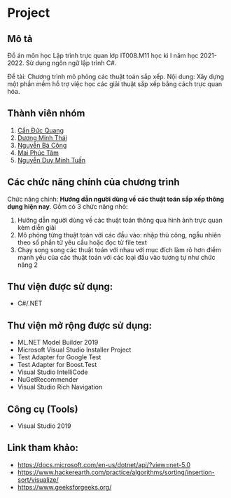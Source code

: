 # Project

## Mô tả
Đồ án môn học Lập trình trực quan lớp IT008.M11 học kì I năm học 2021-2022. Sử dụng ngôn ngữ lập trình C#.

Đề tài: Chương trình mô phỏng các thuật toán sắp xếp.
Nội dung: Xây dựng một phần mềm hỗ trợ việc học các giải thuật sắp xếp bằng cách trực quan hóa.

## Thành viên nhóm
1. [Cấn Đức Quang](https://github.com/quangbruh123)
2. [Dương Minh Thái](https://github.com/thaiduong1705)
3. [Nguyễn Bá Công](https://github.com/bcong017)
4. [Mai Phúc Tâm](https://github.com/Hew01)
5. [Nguyễn Duy Minh Tuấn](https://github.com/wtf420)

## Các chức năng chính của chương trình
Chức năng chính: **Hướng dẫn người dùng về các thuật toán sắp xếp thông dụng hiện nay**.
Gồm có 3 chức năng nhỏ:
  1. Hướng dẫn người dùng về các thuật toán thông qua hình ảnh trực quan kèm diễn giải
  2. Mô phỏng từng  thuật toán với các đầu vào: nhập thủ công, ngẫu nhiên theo số phần tử yêu cầu hoặc đọc từ file text
  3. Chạy song song các thuật toán với nhau với mục đích làm rõ hơn điểm mạnh yếu của các thuật toán với các loại đầu vào tương tự như chức năng 2

## Thư viện được sử dụng:
- C#/.NET

## Thư viện mở rộng được sử dụng:
- ML.NET Model Builder 2019
- Microsoft Visual Studio Installer Project
- Test Adapter for Google Test
- Test Adapter for Boost.Test
- Visual Studio IntelliCode
- NuGetRecommender
- Visual Studio Rich Navigation

## Công cụ (Tools)
- Visual Studio 2019

## Link tham khảo:
- https://docs.microsoft.com/en-us/dotnet/api/?view=net-5.0
- https://www.hackerearth.com/practice/algorithms/sorting/insertion-sort/visualize/
- https://www.geeksforgeeks.org/
